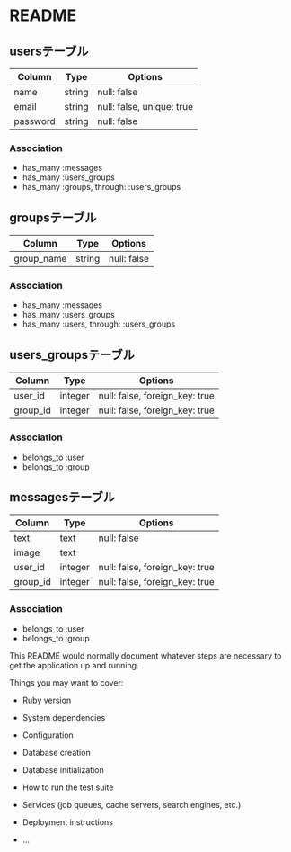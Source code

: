 # README
## usersテーブル
|Column|Type|Options|
|------|----|-------|
|name|string|null: false|
|email|string|null: false, unique: true|
|password|string|null: false|
### Association
- has_many :messages
- has_many :users_groups
- has_many :groups,  through:  :users_groups

## groupsテーブル
|Column|Type|Options|
|------|----|-------|
|group_name|string|null: false|
### Association
- has_many :messages
- has_many :users_groups
- has_many :users,  through:  :users_groups

## users_groupsテーブル
|Column|Type|Options|
|------|----|-------|
|user_id|integer|null: false, foreign_key: true|
|group_id|integer|null: false, foreign_key: true|
### Association
- belongs_to :user
- belongs_to :group

## messagesテーブル
|Column|Type|Options|
|------|----|-------|
|text|text|null: false|
|image|text||
|user_id|integer|null: false, foreign_key: true|
|group_id|integer|null: false, foreign_key: true|
### Association
- belongs_to :user
- belongs_to :group

This README would normally document whatever steps are necessary to get the
application up and running.

Things you may want to cover:

* Ruby version

* System dependencies

* Configuration

* Database creation

* Database initialization

* How to run the test suite

* Services (job queues, cache servers, search engines, etc.)

* Deployment instructions

* ...
